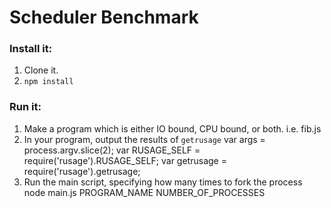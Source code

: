 Scheduler Benchmark
===================

### Install it:
  1. Clone it.
  2. `npm install`

### Run it:
  1. Make a program which is either IO bound, CPU bound, or both.
    i.e. fib.js
  2. In your program, output the results of `getrusage`
    var args = process.argv.slice(2);
    var RUSAGE_SELF = require('rusage').RUSAGE_SELF;
    var getrusage = require('rusage').getrusage;
  3. Run the main script, specifying how many times to fork the process
    node main.js PROGRAM_NAME NUMBER_OF_PROCESSES
